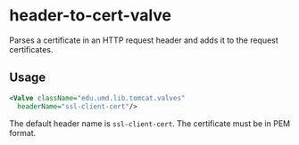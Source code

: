 # header-to-cert-valve

Parses a certificate in an HTTP request header and adds it to the request certificates.

## Usage

```xml
<Valve className="edu.umd.lib.tomcat.valves"
  headerName="ssl-client-cert"/>
```

The default header name is `ssl-client-cert`. The certificate must be in PEM format.
